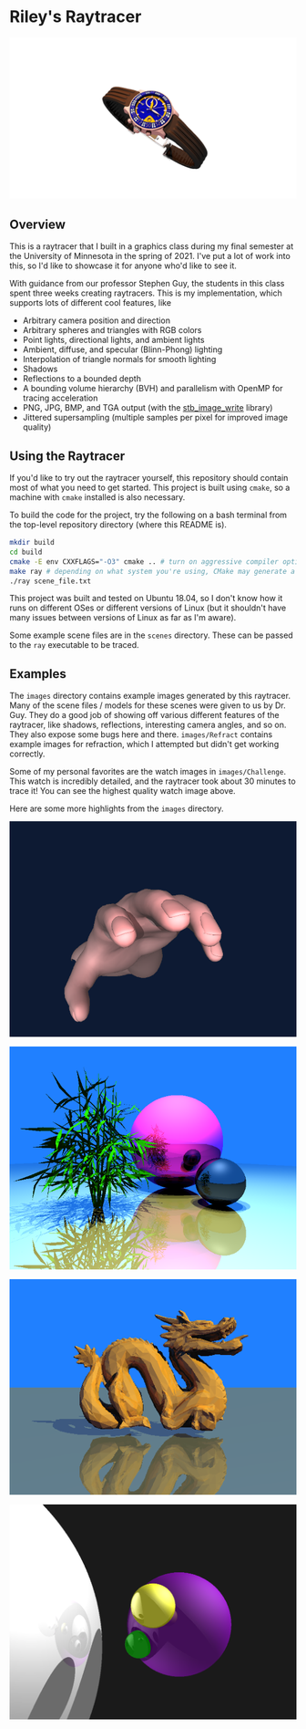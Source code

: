 # Riley's Raytracer

![WatchBlueAndGold](images/Challenge/watch_blue_and_gold.png)

## Overview

This is a raytracer that I built in a graphics class during my final semester
at the University of Minnesota in the spring of 2021. I've put a lot of work
into this, so I'd like to showcase it for anyone who'd like to see it.

With guidance from our professor Stephen Guy, the students in this class spent
three weeks creating raytracers. This is my implementation, which supports lots
of different cool features, like

- Arbitrary camera position and direction
- Arbitrary spheres and triangles with RGB colors
- Point lights, directional lights, and ambient lights
- Ambient, diffuse, and specular (Blinn-Phong) lighting
- Interpolation of triangle normals for smooth lighting
- Shadows
- Reflections to a bounded depth
- A bounding volume hierarchy (BVH) and parallelism with OpenMP for tracing acceleration
- PNG, JPG, BMP, and TGA output (with the [stb\_image\_write](https://github.com/nothings/stb) library)
- Jittered supersampling (multiple samples per pixel for improved image quality)

## Using the Raytracer

If you'd like to try out the raytracer yourself, this repository should contain
most of what you need to get started. This project is built using `cmake`, so a
machine with `cmake` installed is also necessary.

To build the code for the project, try the following on a bash terminal from the
top-level repository directory (where this README is).

```bash
mkdir build
cd build
cmake -E env CXXFLAGS="-O3" cmake .. # turn on aggressive compiler optimization
make ray # depending on what system you're using, CMake may generate a Makefile or some other way to build the code
./ray scene_file.txt
```

This project was built and tested on Ubuntu 18.04, so I don't know how it runs
on different OSes or different versions of Linux (but it shouldn't have many
issues between versions of Linux as far as I'm aware).

Some example scene files are in the `scenes` directory. These can be passed to
the `ray` executable to be traced.

## Examples

The `images` directory contains example images generated by this raytracer. Many
of the scene files / models for these scenes were given to us by Dr. Guy. They
do a good job of showing off various different features of the raytracer, like
shadows, reflections, interesting camera angles, and so on. They also expose
some bugs here and there. `images/Refract` contains example images for refraction,
which I attempted but didn't get working correctly.

Some of my personal favorites are the watch images in `images/Challenge`. This
watch is incredibly detailed, and the raytracer took about 30 minutes to trace
it! You can see the highest quality watch image above.

Here are some more highlights from the `images` directory.

![Reaching Hand](images/InterestingScenes/reachingHand.png)

![Plant](images/InterestingScenes/plant.png)

![Dragon](images/ComplexExamples/dragon-side.png)

![My Spheres](images/MyExamples/out.bmp)
